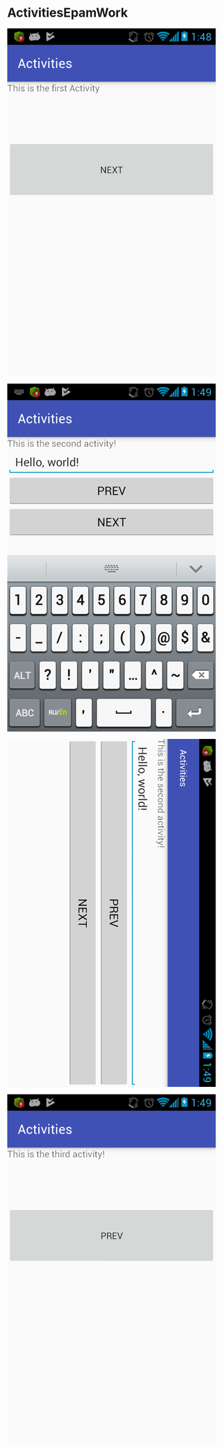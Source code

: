 # ActivitiesEpamWork

![First activity](https://github.com/EugeneWalkers/ActivitiesEpamWork/blob/master/First.png)

![Second activity](https://github.com/EugeneWalkers/ActivitiesEpamWork/blob/master/Second.png)

![Second rotated activity](https://github.com/EugeneWalkers/ActivitiesEpamWork/blob/master/Second%20Rotate.png)

![Third activity](https://github.com/EugeneWalkers/ActivitiesEpamWork/blob/master/Third.png)
